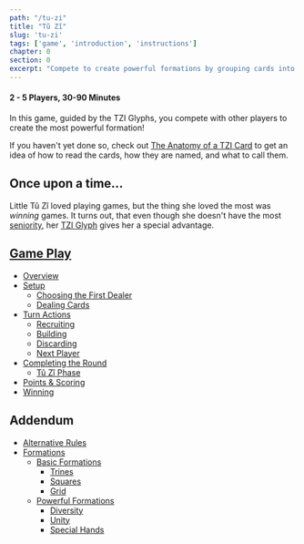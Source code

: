 ```yaml
---
path: "/tu-zi"
title: "Tǔ Zǐ"
slug: 'tu-zi'
tags: ['game', 'introduction', 'instructions']
chapter: 0
section: 0
excerpt: "Compete to create powerful formations by grouping cards into trines and squares using unity and diversity to guide you."
---
```

#### 2 - 5 Players, 30-90 Minutes

In this game, guided by the TZI Glyphs, you compete with other players to create the most powerful formation!

If you haven't yet done so, check out [The Anatomy of a TZI Card](tzi-card "TZI Card") to get an idea of how to read the cards, how they are named, and what to call them.

## Once upon a time...

Little Tǔ Zǐ loved playing games, but the thing she loved the most was *winning* games. It turns out, that even though she doesn't have the most [seniority](seniority "Seniority"), her [TZI Glyph](tzi-glyph "TZI Glyph") gives her a special advantage.

## [Game Play](tu-zi-game-play "Tǔ Zǐ Game Play")
* [Overview](tu-zi-game-play#overview "Overview")
* [Setup](tu-zi-game-play#setup "Setup")
    * [Choosing the First Dealer](tu-zi-game-play#dealer "Choosing the First Dealer")
    * [Dealing Cards](tu-zi-game-play#dealing "Dealing Cards")
* [Turn Actions](tu-zi-game-play#turn-actions "Turn Actions")
    * [Recruiting](tu-zi-game-play#recruit "Recruit")
    * [Building](tu-zi-game-play#build "Building")
    * [Discarding](tu-zi-game-play#dismiss "Discarding")
    * [Next Player](tu-zi-game-play#next-player "Next Player")
* [Completing the Round](tu-zi-game-play#complete-round "Completing the Round")
    * [Tǔ Zǐ Phase](tu-zi-game-play#tu-zi-phase "Tǔ Zǐ Phase")
* [Points & Scoring](tu-zi-game-play#scoring "Points & Scoring")
* [Winning](tu-zi-game-play#winning "Winning")

## Addendum
* [Alternative Rules](alt-rules "Alternative Rules")
* [Formations](formations "Formations")
    * [Basic Formations](formations#basic "Basic Formations")
        * [Trines](formations#trines "Trines")
        * [Squares](formations#squares "Squares")
        * [Grid](formations#grid "Grid")
    * [Powerful Formations](powerful-formations "Powerful Formations")
        * [Diversity](formations#diversity "Diversity")
        * [Unity](formations#unity "Unity")
        * [Special Hands](formations#special-hands "Special Hands")

        
